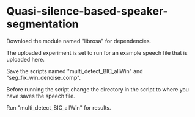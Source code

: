 # Quasi-silence-based-speaker-segmentation

Download the module named "librosa" for dependencies.

The uploaded experiment is set to run for an example speech file that is uploaded here. 

Save the scripts named "multi_detect_BIC_allWin" and "seg_fix_win_denoise_comp".

Before running the script change the directory in the script to where you have saves the speech file.

Run "multi_detect_BIC_allWin" for results.
